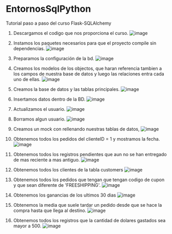 # EntornosSqlPython
Tutorial paso a paso del curso Flask-SQLAlchemy

1. Descargamos el codigo que nos proporciona el curso.
![image](https://user-images.githubusercontent.com/91748786/208308371-f4cbdc13-cbcb-498f-8089-30c057fe1b93.png)

2. Instamos los paquetes necesarios para que el proyecto compile sin dependencias. 
![image](https://user-images.githubusercontent.com/91748786/208308437-b6b1cf99-3d4f-4e6c-9e1f-f3a072f4a1c2.png)

3. Preparamos la configuración de la bd. 
![image](https://user-images.githubusercontent.com/91748786/208308469-8be206f5-50d7-4326-8725-c4c4d717c924.png)

4. Creamos los modelos de los objectos, que haran referencia tambien a los campos de nuestra base de datos y luego las relaciones entra cada uno de ellas. 
![image](https://user-images.githubusercontent.com/91748786/208308604-e6744a0d-9be4-4db1-86b2-e2e856d947b5.png)

5. Creamos la base de datos y las tablas principales.
![image](https://user-images.githubusercontent.com/91748786/208308829-7d11e926-5b05-4da9-bb04-cc48d0150a9d.png)

6. Insertamos datos dentro de la BD.
![image](https://user-images.githubusercontent.com/91748786/208308927-695d86e2-26ef-47f4-88d7-bacad72562b3.png)

7. Actualizamos el usuario.
![image](https://user-images.githubusercontent.com/91748786/208309001-a2ea8067-a217-48c0-98c7-4cd62b26dd8d.png)

8. Borramos algun usuario.
![image](https://user-images.githubusercontent.com/91748786/208309092-c611d0bf-bc20-4329-b016-cc4dbbc63626.png)


9. Creamos un mock con rellenando nuestras tablas de datos,
![image](https://user-images.githubusercontent.com/91748786/208309238-b6b19efd-ee75-4793-b113-0fe09cfbf1d1.png)

10. Obtenemos todos los pedidos del clienteID = 1 y mostramos la fecha. 
![image](https://user-images.githubusercontent.com/91748786/208309390-91284426-f550-42ca-8ea3-1e5e15402a81.png)

11. Obtenemos todos los registros pendientes que aun no se han entregado de mas reciente a mas antiguo.
![image](https://user-images.githubusercontent.com/91748786/208309469-917f9228-14ca-4918-80fc-2c3cf9a51f28.png)

12. Obtenemos todos los clientes de la tabla customers
![image](https://user-images.githubusercontent.com/91748786/208309509-7d090358-7f5d-406d-b6c2-6a9b7070fe0c.png)


13. Obtenemos todos los pedidos que tengan que tengan codigo de cupon y que sean diferente de 'FREESHIPPING'.
![image](https://user-images.githubusercontent.com/91748786/208309655-84a2d2b1-0ec0-41e2-af3e-66dca34ca21a.png)

14. Obtenemos los ganancias de los ultimos 30 dias
![image](https://user-images.githubusercontent.com/91748786/208309981-90a0f0a9-2795-4b2f-937e-ada7582359a6.png)

15. Obtenemos la media que suele tardar  un pedido desde que se hace la compra hasta que llega al destino. 
![image](https://user-images.githubusercontent.com/91748786/208310175-273e1da7-7a4e-4e2c-85e5-a9d43616560c.png)

16. Obtenemos todos los registros que la cantidad de dolares gastados sea mayor a 500. 
![image](https://user-images.githubusercontent.com/91748786/208310299-157409fd-7b7e-4393-bf65-9eba50d6186e.png)



